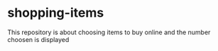 # shopping-items
This repository is about choosing items to buy online and the number choosen is displayed

